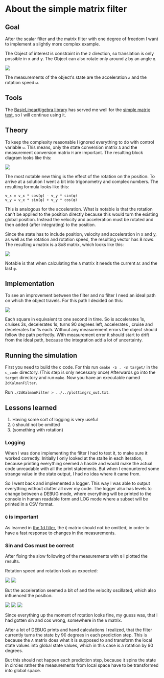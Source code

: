 # About the simple matrix filter

## Goal

After the scalar filter and the matrix filter with one degree of freedom I want to implement a slightly more complex example.

The Object of interest is constraint in the z direction, so translation is only possible in x and y.
The Object can also rotate only around z by an angle `φ`.

![](images/2dObject.jpeg)

The measurements of the object's state are the acceleration `a` and the rotation speed `ω`. 

## Tools

The [BasicLinearAlgebra library](https://github.com/tomstewart89/BasicLinearAlgebra) has served me well for the [simple matrix test](../simple_matrix_filter/AboutSimpleMatrixFilter.md), so I will continue using it.

## Theory 

To keep the complexity reasonable I ignored everything to do with control variable `u`.
This means, only the state conversion matrix `A` and the measurement conversion matrix `H` are important.
The resulting block diagram looks like this:

![](images/2dBlockDiagram.jpeg)

The most notable new thing is the effect of the rotation on the position.
To arrive at a solution I went a bit into trigonometry and complex numbers. 
The resulting formula looks like this:

```
v_x = v_x * cos(φ) - v_y * sin(φ)
v_y = v_x * sin(φ) + v_y * cos(φ)
```

This is analogous for the acceleration.
What is notable is that the rotation can't be applied to the position directly because this would turn the existing global position. Instead the velocity and acceleration must be rotated and then added (after integrating) to the position.

Since the state has to include position, velocity and acceleration in x and y, as well as the rotation and rotation speed, the resulting vector has 8 rows.
The resulting `A` matrix is a 8x8 matrix, which looks like this:

![](images/2dAMatrix.jpeg)

Notable is that when calculating the `A` matrix it needs the current `Δt` and the last `φ`.

## Implementation

To see an improvement between the filter and no filter I need an ideal path on which the object travels.
For this path I decided on this:

![](images/2dIdealPath.jpeg)

Each square in equivalent to one second in time. 
So is accelerates 1s, cruises 3s, decelerates 1s, turns 90 degrees left, accelerates , cruise and decelerates for 1s each. 
Without any measurement errors the object should follow the path perfectly.
With measurement error it should start to drift from the ideal path, because the integration add a lot of uncertainty.

## Running the simulation

First you need to build the c code.
For this run `cmake -S . -B target/` in the `c_code` directory.
(This step is only necessary once)
Afterwards go into the `target` directory and run `make`.
Now you have an executable named `2dKalmanFilter`.

Run `./2dKalmanFilter > ../../plotting/c_out.txt`.

## Lessons learned

1. Having some sort of logging is very useful
2. `Q` should not be omitted
3. (something with rotation)

### Logging

When I was done implementing the filter I had to test it, to make sure it worked correctly.
Initially I only looked at the sta!te in each iteration, because printing everything seemed a hassle and would make the actual code unreadable with all the print statements.
But when I encountered some strange value in the state output, I had no idea where it came from.

So I went back and implemented a logger.
This way I was able to output everything without clutter all over my code.
The logger also has levels to change between a DEBUG mode, where everything will be printed to the console in human readable form and LOG mode where a subset will be printed in a CSV format.

### `Q` is important

As learned in [the 1d filter](../1d_acc_filter/About1dAcc.md), the `Q` matrix should not be omitted, in order to have a fast response to changes in the measurements.

### Sin and Cos must be correct

After fixing the slow following of the measurements with `Q` I plotted the results.

Rotation speed and rotation look as expected:

![](images/plot_rotspeed_wrong.png)
![](images/plot_rot_wrong.png)

But the acceleration seemed a bit of and the velocity oscillated, which also influenced the position.

![](images/plot_acc_wrong.png)
![](images/plot_vel_wrong.png)
![](images/plot_pos_wrong.png)

Since everything up the moment of rotation looks fine, my guess was, that I had gotten sin and cos wrong, somewhere in the `A` matrix.

After a lot of DEBUG prints and hand calculations I realized, that the filter currently turns the state by 90 degrees in each prediction step. This is because the `A` matrix does what it is supposed to and transform the local state values into global state values, which in this case is a rotation by 90 degrees.

But this should not happen each prediction step, because it spins the state in circles rather the measurements from local space have to be transformed into global space.